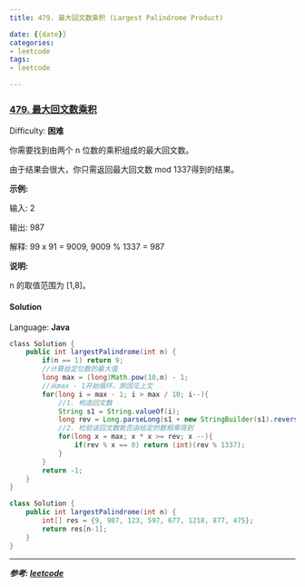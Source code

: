 ```yaml
---
title: 479. 最大回文数乘积 (Largest Palindrome Product)

date: {{date}}
categories:
- leetcode
tags:
- leetcode

---
```

### [479\. 最大回文数乘积](https://leetcode-cn.com/problems/largest-palindrome-product/)

Difficulty: **困难**


你需要找到由两个 n 位数的乘积组成的最大回文数。

由于结果会很大，你只需返回最大回文数 mod 1337得到的结果。

**示例:**

输入: 2

输出: 987

解释: 99 x 91 = 9009, 9009 % 1337 = 987

**说明:**

n 的取值范围为 [1,8]。


#### Solution

Language: **Java**

```java
​class Solution {
    public int largestPalindrome(int n) {
        if(n == 1) return 9;
        //计算给定位数的最大值
        long max = (long)Math.pow(10,n) - 1;
        //从max - 1开始循环，原因见上文
        for(long i = max - 1; i > max / 10; i--){
            //1. 构造回文数
            String s1 = String.valueOf(i);
            long rev = Long.parseLong(s1 + new StringBuilder(s1).reverse().toString());
            //2. 检验该回文数能否由给定的数相乘得到
            for(long x = max; x * x >= rev; x --){
                if(rev % x == 0) return (int)(rev % 1337);
            }
        }
        return -1;
    }
}
```

```java
class Solution {
    public int largestPalindrome(int n) {
        int[] res = {9, 987, 123, 597, 677, 1218, 877, 475};
        return res[n-1];
    }
}
```

---
***参考:
[leetcode](https://leetcode-cn.com/problems/largest-palindrome-product/)***
